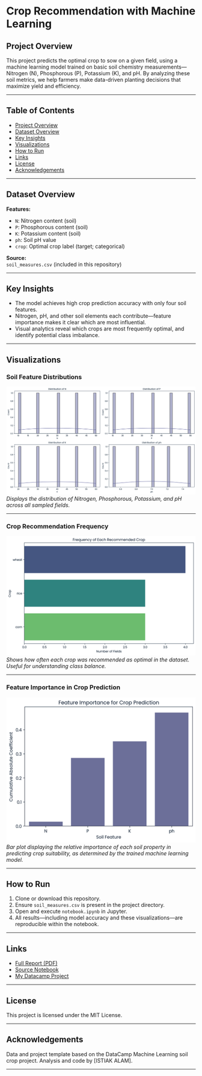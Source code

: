 # Crop Recommendation with Machine Learning

## Project Overview

This project predicts the optimal crop to sow on a given field, using a machine learning model trained on basic soil chemistry measurements—Nitrogen (N), Phosphorous (P), Potassium (K), and pH. By analyzing these soil metrics, we help farmers make data-driven planting decisions that maximize yield and efficiency.

---

## Table of Contents
- [Project Overview](#project-overview)
- [Dataset Overview](#dataset-overview)
- [Key Insights](#key-insights)
- [Visualizations](#visualizations)
- [How to Run](#how-to-run)
- [Links](#links)
- [License](#license)
- [Acknowledgements](#acknowledgements)

---

## Dataset Overview

**Features:**
- `N`: Nitrogen content (soil)
- `P`: Phosphorous content (soil)
- `K`: Potassium content (soil)
- `ph`: Soil pH value
- `crop`: Optimal crop label (target; categorical)

**Source:**  
`soil_measures.csv` (included in this repository)

---

## Key Insights

- The model achieves high crop prediction accuracy with only four soil features.
- Nitrogen, pH, and other soil elements each contribute—feature importance makes it clear which are most influential.
- Visual analytics reveal which crops are most frequently optimal, and identify potential class imbalance.

---

## Visualizations

### Soil Feature Distributions

![Distribution of Soil Features](Distribution%20of%20Soil%20Features.png)
*Displays the distribution of Nitrogen, Phosphorous, Potassium, and pH across all sampled fields.*

---

### Crop Recommendation Frequency

![Crop Frequency](Crop%20Frequency.png)
*Shows how often each crop was recommended as optimal in the dataset. Useful for understanding class balance.*

---

### Feature Importance in Crop Prediction

![Feature Importance](Feature%20Importance.png)
*Bar plot displaying the relative importance of each soil property in predicting crop suitability, as determined by the trained machine learning model.*

---

## How to Run

1. Clone or download this repository.
2. Ensure `soil_measures.csv` is present in the project directory.
3. Open and execute `notebook.ipynb` in Jupyter.
4. All results—including model accuracy and these visualizations—are reproducible within the notebook.

---

## Links

- [Full Report (PDF)](https://github.com/Istiak-Alam/Datacamp-Projects/blob/main/Python%20Projects/Crop%20Recommendation%20with%20Machine%20Learning/Crop%20Selection%20with%20Machine%20Learning%20%E2%80%93%20Project%20Rep.pdf)
- [Source Notebook](https://github.com/Istiak-Alam/Datacamp-Projects/blob/main/Python%20Projects/Crop%20Recommendation%20with%20Machine%20Learning/notebook.ipynb)
- [My Datacamp Project](https://www.datacamp.com/datalab/w/a6979821-4f32-48eb-ac58-2d4a0d9e969f/edit)

---

## License

This project is licensed under the MIT License.

---

## Acknowledgements

Data and project template based on the DataCamp Machine Learning soil crop project. Analysis and code by [ISTIAK ALAM].

---


